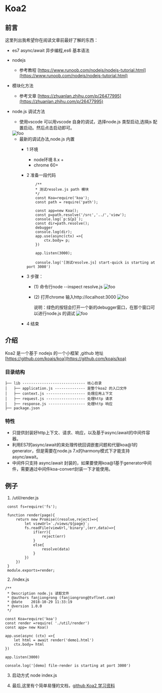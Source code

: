 # Koa2
## 前言

这里列出我希望你在阅读文章前最好了解的东西：

- es7 async/await 异步编程,es6 基本语法
- nodejs
    - 参考教程 [https://www.runoob.com/nodejs/nodejs-tutorial.html](https://www.runoob.com/nodejs/nodejs-tutorial.html)   
- 模块化方法
    - 参考文章 [https://zhuanlan.zhihu.com/p/26477995](https://zhuanlan.zhihu.com/p/26477995)

- node.js 调试方法
    - 使用vscode 
    可以用vscode 自身的调试，选择node.js 类型启动,选择js 配置启动。然后点击启动即可。

    <img :src="$withBase('/main/1startKoa/nodeDebugger.png')" alt="foo">

    - 最新的调试办法,node.js 内置
        - 1 环境
          - node环境 8.x +
          - chrome 60+
        - 2 准备一段代码
            ```
                /**
                * 测试resolve.js path 模块
                */
                const Koa=require('koa');
                const path = require('path');

                const app=new Koa();
                const p=path.resolve('/src','../','view');
                console.log(`p:${p}`);
                const dir=path.resolve();
                debugger
                console.log(dir);
                app.use(async(ctx) =>{
                    ctx.body= p;
                })

                app.listen(3000);

                console.log('[测试resolve.js] start-quick is starting at port 3000')

            ```

       - 3 步骤：
            - (1) 命令行node --inspect resolve.js
                <img :src="$withBase('/main/1startKoa/node_1.png')" alt="foo">

            - (2) 打开chrome 输入http://localhost:3000
                <img :src="$withBase('/main/1startKoa/node_2.png')" alt="foo">

              说明：绿色的按钮会打开一个新的debugger窗口，在那个窗口可以进行node.js 的调试
                <img :src="$withBase('/main/1startKoa/node_3.png')" alt="foo">
        - 4 结束

## 介绍

Koa2 是一个基于 nodejs 的一个小框架 ,github 地址 [https://github.com/koajs/koa](https://github.com/koajs/koa)

### 目录结构
```
├── lib ----------------------------- 核心目录
│   ├── application.js -------------- 是整个koa2 的入口文件
│   ├── context.js ------------------ 处理应用上下文
│   ├── request.js ------------------ 处理http 请求
│   ├── response.js ----------------- 处理http 响应
├── package.json  
```
### 特性

- 只提供封装好http上下文、请求、响应，以及基于async/await的中间件容器。
- 利用ES7的async/await的来处理传统回调嵌套问题和代替koa@1的generator，但是需要在node.js 7.x的harmony模式下才能支持async/await。
- 中间件只支持 async/await 封装的，如果要使用koa@1基于generator中间件，需要通过中间件koa-convert封装一下才能使用。


## 例子

1. /util/render.js 

``` 
 const fs=require('fs');

 function render(page){
     return new Promise((resolve,reject)=>{
         let viewUrl=`./views/${page}`;
         fs.readFile(viewUrl,'binary',(err,data)=>{
             if(err){
                 reject(err)
             }
             else{
                 resolve(data)
             }
         })
     })
 }
 module.exports=render;
```
2. /index.js
   
```
/**
 * Description node.js 读取文件
 * @authors fanjiongrong (fanjiongrong@tvflnet.com)
 * @date    2018-10-29 11:33:19
 * @version 1.0.0
 */

const Koa=require('koa')
const render =require( './util/render')
const app= new Koa()

app.use(async (ctx) =>{
    let html = await render('demo1.html')
    ctx.body= html
})

app.listen(3000)

console.log('[demo] file-render is starting at port 3000')
```

3. 启动方式 node index.js   

4. 最后,这里有个简单易懂的文档，[github Koa2 学习资料](https://chenshenhai.github.io/koa2-note/)

